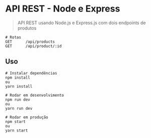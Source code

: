 # API REST - Node e Express

> API REST usando Node.js e Express.js com dois endpoints de produtos

```
# Rotas
GET      /api/products
GET      /api/product/:id

```

## Uso

```
# Instalar dependências
npm install
ou
yarn install

# Rodar em desenvolvimento
npm run dev
ou
yarn run dev

# Rodar em produção
npm start
ou
yarn start
```